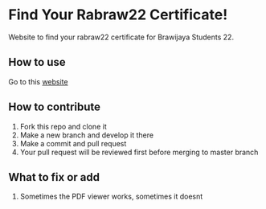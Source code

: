 # Find Your Rabraw22 Certificate!

Website to find your rabraw22 certificate for Brawijaya Students 22.

## How to use

Go to this [website](https://devanfer02.github.io/find_your_rabraw22_certi)

## How to contribute
1. Fork this repo and clone it
2. Make a new branch and develop it there
2. Make a commit and pull request
3. Your pull request will be reviewed first before merging to master branch

## What to fix or add
1. Sometimes the PDF viewer works, sometimes it doesnt
